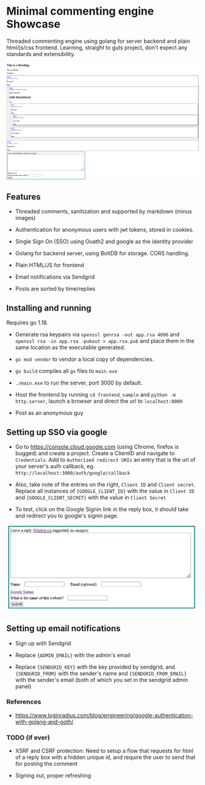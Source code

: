 # Minimal commenting engine Showcase

Threaded commenting engine using golang for server backend and plain html/js/css frontend. Learning, straight to guts project, don't expect any standards and extensibility.

![](showcase_img/showcase.png)

## Features

- Threaded comments, sanitization and supported by markdown (minus images)

- Authentication for anonymous users with jwt tokens, stored in cookies.

- Single Sign On (SSO) using Ouath2 and google as the identity provider

- Golang for backend server, using BoltDB for storage. CORS handling.

- Plain HTML/JS for frontend

- Email notifications via Sendgrid

- Posts are sorted by time/replies

## Installing and running

Requires go 1.18.

- Generate rsa keypairs via `openssl genrsa -out app.rsa 4096` and `openssl rsa -in app.rsa -pubout > app.rsa.pub` and place them in the same location as the executable generated.

- `go mod vendor` to vendor a local copy of dependencies.

- `go build` compiles all `go` files to `main.exe` 

- `./main.exe` to run the server, port 3000 by default.

- Host the frontend by running `cd frontend_sample` and `python -m http.server`, launch a browser and direct the url to `localhost:8000`

- Post as an anonymous guy

## Setting up SSO via google

- Go to https://console.cloud.google.com (using Chrome, firefox is bugged) and create a project. Create a ClientID and navigate to `Credentials`. Add to `Authorized redirect URIs` an entry that is the url of your server's auth callback, eg. `http://localhost:3000/auth/google/callback`

- Also, take note of the entries on the right, `Client ID` and `Client secret`. Replace all instances of `{GOOGLE_CLIENT_ID}` with the value in `Client ID` and `{GOOGLE_CLIENT_SECRET}` with the value in `Client Secret`

- To test, click on the Google Signin link in the reply box, it should take and redirect you to google's signin page.

![](showcase_img/reply_box.png)

## Setting up email notifications

- Sign up with Sendgrid

- Replace `{ADMIN_EMAIL}` with the admin's email

- Replace `{SENDGRID_KEY}` with the key provided by sendgrid, and `{SENDGRID_FROM}` with the sender's name  and `{SENDGRID_FROM_EMAIL}` with the sender's email (both of which you set in the sendgrid admin panel)

### References

- https://www.loginradius.com/blog/engineering/google-authentication-with-golang-and-goth/


### TODO (if ever)

- XSRF and CSRF protection: Need to setup a flow that requests for html of a reply box with a hidden unique id, and require the user to send that for posting the comment

- Signing out, proper refreshing